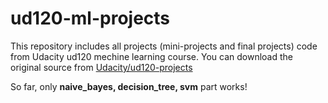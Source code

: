 # ud120-ml-projects

This repository includes all projects (mini-projects and final projects) code from Udacity ud120 mechine learning course. You can download the original source from [Udacity/ud120-projects](https://github.com/udacity/ud120-projects)

So far, only **naive_bayes, decision_tree, svm** part works!
